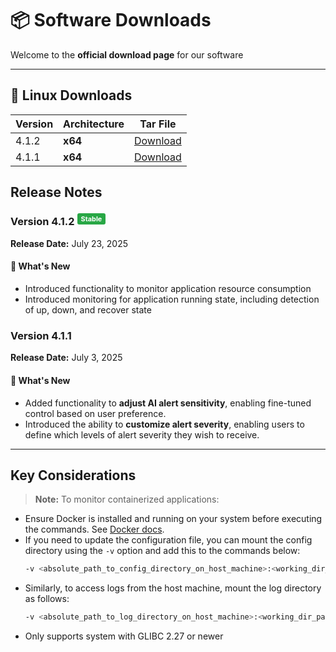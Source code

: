 # 📦 Software Downloads

Welcome to the **official download page** for our software

---

## 🐧 Linux Downloads
| Version | Architecture | Tar File                                                                                       |
| ------- | ------------ | ---------------------------------------------------------------------------------------------- |
| 4.1.2   | **x64**      | [Download](https://maicdn.micro.ai/MicroAI_AM_Agent/MicroAI_AM_agent_4.1.2-linux-amd64.tar.gz) |
| 4.1.1   | **x64**      | [Download](https://maicdn.micro.ai/MicroAI_AM_Agent/MicroAI_AM_agent_4.1.1-linux-amd64.tar.gz) |

## Release Notes

### Version 4.1.2 <sup><span style="background-color:#28a745;color:white;padding:2px 6px;border-radius:3px;font-size:0.8em;">Stable</span> </sup>  
**Release Date:** July 23, 2025  

#### 🚀 What's New
- Introduced functionality to monitor application resource consumption
- Introduced monitoring for application running state, including detection of up, down, and recover state

### Version 4.1.1 
**Release Date:** July 3, 2025  

#### 🚀 What's New
- Added functionality to **adjust AI alert sensitivity**, enabling fine-tuned control based on user preference.  
- Introduced the ability to **customize alert severity**, enabling users to define which levels of alert severity they wish to receive.

---

## Key Considerations

> **Note:** To monitor containerized applications:
> 
- Ensure Docker is installed and running on your system before executing the commands. See [Docker docs](https://docs.docker.com/engine/install/).
- If you need to update the configuration file, you can mount the config directory using the `-v` option and add this to the commands below:  
  ```bash
  -v <absolute_path_to_config_directory_on_host_machine>:<working_dir_path>/MicroAI_AM_agent/config
  ```
- Similarly, to access logs from the host machine, mount the log directory as follows:  
  ```bash
  -v <absolute_path_to_log_directory_on_host_machine>:<working_dir_path>/MicroAI_AM_agent/data/logs
  ```
- Only supports system with GLIBC 2.27 or newer

